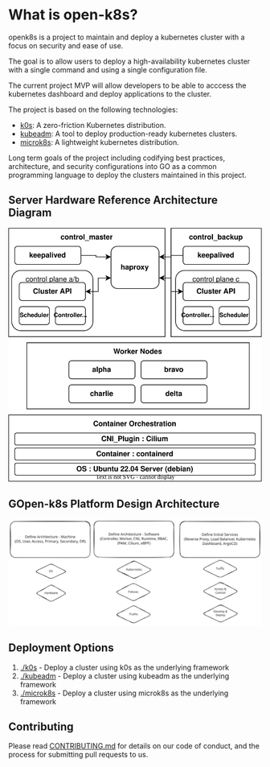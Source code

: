 # What is open-k8s?

openk8s is a project to maintain and deploy a kubernetes cluster with a focus on security and ease of use.

The goal is to allow users to deploy a high-availability kubernetes cluster with a single command and using a single configuration file.

The current project MVP will allow developers to be able to acccess the kubernetes dashboard and deploy applications to the cluster.

The project is based on the following technologies:
- [k0s](https://k0sproject.io/): A zero-friction Kubernetes distribution.
- [kubeadm](https://kubernetes.io/docs/setup/production-environment/tools/kubeadm/): A tool to deploy production-ready kubernetes clusters.
- [microk8s](https://microk8s.io/): A lightweight kubernetes distribution.

Long term goals of the project including codifying best practices, architecture, and security configurations into GO as a common programming language to deploy the clusters maintained in this project.

## Server Hardware Reference Architecture Diagram

![Testing Hardware Reference Architecture](.images/kube-one.svg)

## GOpen-k8s Platform Design Architecture

![Software Design Architecture](.images/gopenk8s.svg)

## Deployment Options

1. [./k0s](./k0s) - Deploy a cluster using k0s as the underlying framework
2. [./kubeadm](./kubeadm) - Deploy a cluster using kubeadm as the underlying framework
3. [./microk8s](./microk8s) - Deploy a cluster using microk8s as the underlying framework

## Contributing

Please read [CONTRIBUTING.md](./CONTRIBUTING.md) for details on our code of conduct, and the process for submitting pull requests to us.
